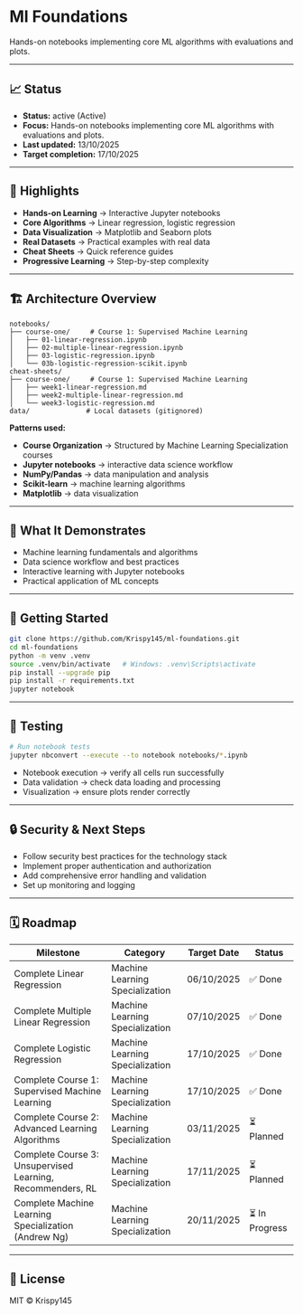 # Ml Foundations

Hands-on notebooks implementing core ML algorithms with evaluations and plots.

---

## 📈 Status

- **Status:** active (Active)
- **Focus:** Hands-on notebooks implementing core ML algorithms with evaluations and plots.
- **Last updated:** 13/10/2025
- **Target completion:** 17/10/2025

---

## 🔑 Highlights

- **Hands-on Learning** → Interactive Jupyter notebooks
- **Core Algorithms** → Linear regression, logistic regression
- **Data Visualization** → Matplotlib and Seaborn plots
- **Real Datasets** → Practical examples with real data
- **Cheat Sheets** → Quick reference guides
- **Progressive Learning** → Step-by-step complexity

---

## 🏗 Architecture Overview

```
notebooks/
├── course-one/     # Course 1: Supervised Machine Learning
│   ├── 01-linear-regression.ipynb
│   ├── 02-multiple-linear-regression.ipynb
│   ├── 03-logistic-regression.ipynb
│   └── 03b-logistic-regression-scikit.ipynb
cheat-sheets/
├── course-one/     # Course 1: Supervised Machine Learning
│   ├── week1-linear-regression.md
│   ├── week2-multiple-linear-regression.md
│   └── week3-logistic-regression.md
data/              # Local datasets (gitignored)
```

**Patterns used:**

- **Course Organization** → Structured by Machine Learning Specialization courses
- **Jupyter notebooks** → interactive data science workflow
- **NumPy/Pandas** → data manipulation and analysis
- **Scikit-learn** → machine learning algorithms
- **Matplotlib** → data visualization

---

## 📱 What It Demonstrates

- Machine learning fundamentals and algorithms
- Data science workflow and best practices
- Interactive learning with Jupyter notebooks
- Practical application of ML concepts

---

## 🚀 Getting Started

```bash
git clone https://github.com/Krispy145/ml-foundations.git
cd ml-foundations
python -m venv .venv
source .venv/bin/activate   # Windows: .venv\Scripts\activate
pip install --upgrade pip
pip install -r requirements.txt
jupyter notebook
```

---

## 🧪 Testing

```bash
# Run notebook tests
jupyter nbconvert --execute --to notebook notebooks/*.ipynb
```

- Notebook execution → verify all cells run successfully
- Data validation → check data loading and processing
- Visualization → ensure plots render correctly

---

## 🔒 Security & Next Steps

- Follow security best practices for the technology stack
- Implement proper authentication and authorization
- Add comprehensive error handling and validation
- Set up monitoring and logging

---

## 🗓 Roadmap

| Milestone                    | Category              | Target Date | Status     |
| ---------------------------- | --------------------- | ----------- | ---------- |
| Complete Linear Regression | Machine Learning Specialization | 06/10/2025 | ✅ Done |
| Complete Multiple Linear Regression | Machine Learning Specialization | 07/10/2025 | ✅ Done |
| Complete Logistic Regression | Machine Learning Specialization | 17/10/2025 | ✅ Done |
| Complete Course 1: Supervised Machine Learning | Machine Learning Specialization | 17/10/2025 | ✅ Done |
| Complete Course 2: Advanced Learning Algorithms | Machine Learning Specialization | 03/11/2025 | ⏳ Planned |
| Complete Course 3: Unsupervised Learning, Recommenders, RL | Machine Learning Specialization | 17/11/2025 | ⏳ Planned |
| Complete Machine Learning Specialization (Andrew Ng) | Machine Learning Specialization | 20/11/2025 | ⏳ In Progress |


---

## 📄 License

MIT © Krispy145